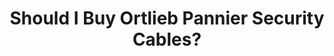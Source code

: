 ---
layout: community
category: community
title: "Should I Buy Ortlieb Pannier Security Cables?"
description: "Would anyone recommend buying the Ortlieb Pannier security cables? I never even knew they existed! Seems pointless to lock the pannier to the bike when anyone can just open it and have a rummage?"
isTopLevel: false
isSingleLevel: false
isArticle: false
datePublished: 2022-06-13 14:19:00 +0300
dateModified: 2022-06-13 14:19:00 +0300
published: false
---